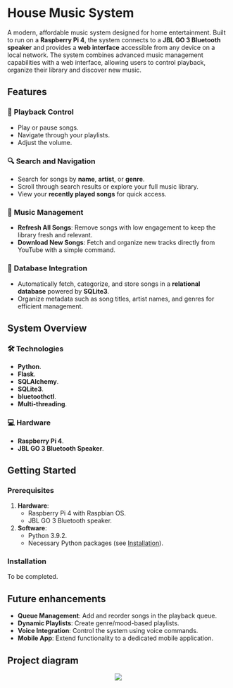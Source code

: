 # House Music System

A modern, affordable music system designed for home entertainment. 
Built to run on a **Raspberry Pi 4**, the system connects to a **JBL GO 3 Bluetooth speaker** and provides a **web interface** accessible from any device on a local network. The system combines advanced music management capabilities with a web interface, allowing users to control playback, organize their library and discover new music.



## Features

### 🎵 **Playback Control**
- Play or pause songs.
- Navigate through your playlists.
- Adjust the volume.

### 🔍 **Search and Navigation**
- Search for songs by **name**, **artist**, or **genre**.
- Scroll through search results or explore your full music library.
- View your **recently played songs** for quick access.

### 🔄 **Music Management**
- **Refresh All Songs**: Remove songs with low engagement to keep the library fresh and relevant.
- **Download New Songs**: Fetch and organize new tracks directly from YouTube with a simple command.

### 📂 **Database Integration**
- Automatically fetch, categorize, and store songs in a **relational database** powered by **SQLite3**.
- Organize metadata such as song titles, artist names, and genres for efficient management.



## System Overview

### 🛠️ **Technologies**
- **Python**.
- **Flask**.
- **SQLAlchemy**.
- **SQLite3**.
- **bluetoothctl**.
- **Multi-threading**.


### 💻 **Hardware**
- **Raspberry Pi 4**.
- **JBL GO 3 Bluetooth Speaker**.




## Getting Started

### Prerequisites
1. **Hardware**:
   - Raspberry Pi 4 with Raspbian OS.
   - JBL GO 3 Bluetooth speaker.
2. **Software**:
   - Python 3.9.2.
   - Necessary Python packages (see [Installation](#installation)).

### Installation
To be completed.

## Future enhancements
- **Queue Management**: Add and reorder songs in the playback queue.
- **Dynamic Playlists**: Create genre/mood-based playlists.
- **Voice Integration**: Control the system using voice commands.
- **Mobile App**: Extend functionality to a dedicated mobile application.

## Project diagram
<p align="center">
  <img src="https://i.imgur.com/sFyvLU0.png"/>
</p>
